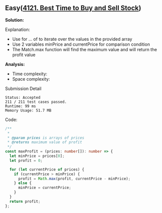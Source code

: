 ## Easy([4121. Best Time to Buy and Sell Stock](https://leetcode.com/problems/best-time-to-buy-and-sell-stock/))

**Solution:**

Explanation:

- Use for ... of to iterate over the values ​​in the provided array
- Use 2 variables minPrice and currentPrice for comparison condition
- The Match.max function will find the maximum value and will return the profit value

**Analysis:**

- Time complexity:
- Space complexity:

Submission Detail

```
Status: Accepted
211 / 211 test cases passed.
Runtime: 99 ms
Memory Usage: 51.7 MB
```

Code:

```TypeScript
/**
 *
 * @param prices is arrays of prices
 * @returns maximum value of profit
 */
const maxProfit = (prices: number[]): number => {
  let minPrice = prices[0];
  let profit = 0;

  for (let currentPrice of prices) {
    if (currentPrice > minPrice) {
      profit = Math.max(profit, currentPrice - minPrice);
    } else {
      minPrice = currentPrice;
    }
  }
  return profit;
};

```

